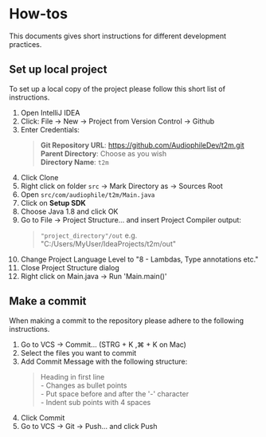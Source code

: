 # How-tos

This documents gives short instructions for different development practices.

## Set up local project
To set up a local copy of the project please follow this short list of instructions.
1. Open IntelliJ IDEA
2. Click: File -> New -> Project from Version Control -> Github
3. Enter Credentials:
    > **Git Repository URL**: https://github.com/AudiophileDev/t2m.git <br>
    **Parent Directory**: Choose as you wish <br>
    **Directory Name**: `t2m`
4. Click Clone
5. Right click on folder `src` -> Mark Directory as -> Sources Root
6. Open `src/com/audiophile/t2m/Main.java`
7. Click on **Setup SDK**
8. Choose Java 1.8 and click OK
9. Go to File -> Project Structure... and insert Project Compiler output:
    > `"project_directory"/out` e.g. "C:/Users/MyUser/IdeaProjects/t2m/out"
10. Change Project Language Level to "8 - Lambdas, Type annotations etc."
11. Close Project Structure dialog
12. Right click on Main.java -> Run 'Main.main()'

## Make a commit

When making a commit to the repository please adhere to the following instructions.

1. Go to VCS -> Commit... (STRG + K ,⌘ + K on Mac)
2. Select the files you want to commit
3. Add Commit Message with the following structure:
    > Heading in first line <br>
       \- Changes as bullet points <br>
       \- Put space before and after the '-' character <br>
       \- Indent sub points with 4 spaces
4. Click Commit
5. Go to VCS -> Git -> Push... and click Push